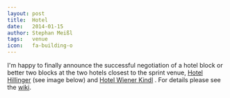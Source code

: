 ```yaml
---
layout: post
title:  Hotel
date:   2014-01-15
author: Stephan Meißl
tags:   venue
icon:   fa-building-o
---
```


I'm happy to finally announce the successful negotiation of a hotel block or 
better two blocks at the two hotels closest to the sprint venue, [Hotel 
Hillinger](http://www.hillinger.at) [<i class="fa 
fa-map-marker"></i>](http://www.openstreetmap.org/#map=19/48.23133/16.45037) 
(see image below) and [Hotel Wiener Kindl](http://www.wienerkindl.at) [<i 
class="fa 
fa-map-marker"></i>](http://www.openstreetmap.org/#map=19/48.22757/16.45428)
. For details please see the 
[wiki](http://wiki.osgeo.org/wiki/Vienna_Code_Sprint_2014#Hotel).

<img src="{{site.baseurl}}/assets/Hotel_Hillinger.jpg" alt="" title="" class="img-rounded img-responsive"/>
